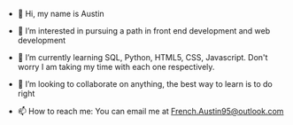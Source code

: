 - 👋 Hi, my name is Austin

- 👀 I’m interested in pursuing a path in front end development and web development

- 🌱 I’m currently learning SQL, Python, HTML5, CSS, Javascript. Don't worry I am taking my time with each one respectively.

- 💞️ I’m looking to collaborate on anything, the best way to learn is to do right

- 📫 How to reach me: You can email me at French.Austin95@outlook.com

<!---
French-Austin/French-Austin is a ✨ special ✨ repository because its `README.md` (this file) appears on your GitHub profile.
You can click the Preview link to take a look at your changes.
--->
